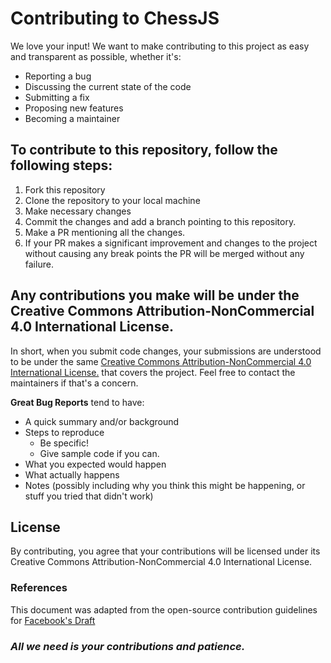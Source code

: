 # Contributing to ChessJS
We love your input! We want to make contributing to this project as easy and transparent as possible, whether it's:

- Reporting a bug
- Discussing the current state of the code
- Submitting a fix
- Proposing new features
- Becoming a maintainer

## To contribute to this repository, follow the following steps:

1. Fork this repository
2. Clone the repository to your local machine
3. Make necessary changes
4. Commit the changes and add a branch pointing to this repository.
5. Make a PR mentioning all the changes.
6. If your PR makes a significant improvement and changes to the project without causing any break points the PR will be merged without any failure.

## Any contributions you make will be under the Creative Commons Attribution-NonCommercial 4.0 International License.
In short, when you submit code changes, your submissions are understood to be under the same [Creative Commons Attribution-NonCommercial 4.0 International License.](http://https://creativecommons.org/licenses/by-nc/4.0/) that covers the project. Feel free to contact the maintainers if that's a concern.

**Great Bug Reports** tend to have:

- A quick summary and/or background
- Steps to reproduce
  - Be specific!
  - Give sample code if you can.
- What you expected would happen
- What actually happens
- Notes (possibly including why you think this might be happening, or stuff you tried that didn't work)

## License
By contributing, you agree that your contributions will be licensed under its Creative Commons Attribution-NonCommercial 4.0 International License.

### References
This document was adapted from the open-source contribution guidelines for [Facebook's Draft](https://github.com/facebook/draft-js/blob/a9316a723f9e918afde44dea68b5f9f39b7d9b00/CONTRIBUTING.md)

### _All we need is your contributions and patience._
